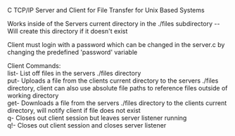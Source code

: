 C TCP/IP Server and Client for File Transfer for Unix Based Systems

Works inside of the Servers current directory in the ./files subdirectory -- Will create this directory if it doesn't exist

Client must login with a password which can be changed in the server.c by changing the predefined 'password' variable

Client Commands: \
list- List off files in the servers ./files directory \
put- Uploads a file from the clients current directory to the servers ./files directory, client can also use absolute file paths to reference files outside of working directory \
get- Downloads a file from the servers ./files directory to the clients current directory, will notify client if file does not exist \
q- Closes out client session but leaves server listener running \
q!- Closes out client session and closes server listener
